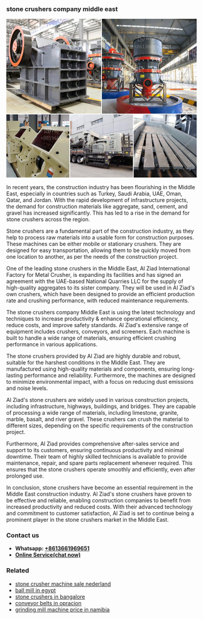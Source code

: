 <h3>stone crushers company middle east</h3><img src='1708587425.jpg' alt=''><p>In recent years, the construction industry has been flourishing in the Middle East, especially in countries such as Turkey, Saudi Arabia, UAE, Oman, Qatar, and Jordan. With the rapid development of infrastructure projects, the demand for construction materials like aggregate, sand, cement, and gravel has increased significantly. This has led to a rise in the demand for stone crushers across the region.</p><p>Stone crushers are a fundamental part of the construction industry, as they help to process raw materials into a usable form for construction purposes. These machines can be either mobile or stationary crushers. They are designed for easy transportation, allowing them to be quickly moved from one location to another, as per the needs of the construction project.</p><p>One of the leading stone crushers in the Middle East, Al Ziad International Factory for Metal Crusher, is expanding its facilities and has signed an agreement with the UAE-based National Quarries LLC for the supply of high-quality aggregates to its sister company. They will be used in Al Ziad's own crushers, which have been designed to provide an efficient production rate and crushing performance, with reduced maintenance requirements.</p><p>The stone crushers company Middle East is using the latest technology and techniques to increase productivity & enhance operational efficiency, reduce costs, and improve safety standards. Al Ziad's extensive range of equipment includes crushers, conveyors, and screeners. Each machine is built to handle a wide range of materials, ensuring efficient crushing performance in various applications.</p><p>The stone crushers provided by Al Ziad are highly durable and robust, suitable for the harshest conditions in the Middle East. They are manufactured using high-quality materials and components, ensuring long-lasting performance and reliability. Furthermore, the machines are designed to minimize environmental impact, with a focus on reducing dust emissions and noise levels.</p><p>Al Ziad's stone crushers are widely used in various construction projects, including infrastructure, highways, buildings, and bridges. They are capable of processing a wide range of materials, including limestone, granite, marble, basalt, and river gravel. These crushers can crush the material to different sizes, depending on the specific requirements of the construction project.</p><p>Furthermore, Al Ziad provides comprehensive after-sales service and support to its customers, ensuring continuous productivity and minimal downtime. Their team of highly skilled technicians is available to provide maintenance, repair, and spare parts replacement whenever required. This ensures that the stone crushers operate smoothly and efficiently, even after prolonged use.</p><p>In conclusion, stone crushers have become an essential requirement in the Middle East construction industry. Al Ziad's stone crushers have proven to be effective and reliable, enabling construction companies to benefit from increased productivity and reduced costs. With their advanced technology and commitment to customer satisfaction, Al Ziad is set to continue being a prominent player in the stone crushers market in the Middle East.</p><h3>Contact us</h3><ul><li><strong>Whatsapp:&nbsp;<a href="https://wa.me/8613661969651">+8613661969651</a></strong></li><li><a href="https://swt.shibang-china.com/?git&amp;zhl&amp;stone crushers company middle east"><strong>Online Service(chat now)</strong></a></li></ul><h3>Related</h3><ul><li><a href='stone crusher machine sale nederland.md'>stone crusher machine sale nederland</a></li><li><a href='ball mill in egypt.md'>ball mill in egypt</a></li><li><a href='stone crushers in bangalore.md'>stone crushers in bangalore</a></li><li><a href='conveyor belts in opracion.md'>conveyor belts in opracion</a></li><li><a href='grinding mill machine price in namibia.md'>grinding mill machine price in namibia</a></li></ul>